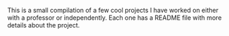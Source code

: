 This is a small compilation of a few cool projects I have worked on either
with a professor or independently. Each one has a README file with more
details about the project.
